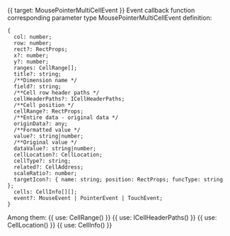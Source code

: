 {{ target: MousePointerMultiCellEvent }}
Event callback function corresponding parameter type MousePointerMultiCellEvent definition:

```
{
  col: number;
  row: number;
  rect?: RectProps;
  x?: number;
  y?: number;
  ranges: CellRange[];
  title?: string;
  /**Dimension name */
  field?: string;
  /**Cell row header paths */
  cellHeaderPaths?: ICellHeaderPaths;
  /**Cell position */
  cellRange?: RectProps;
  /**Entire data - original data */
  originData?: any;
  /**Formatted value */
  value?: string|number;
  /**Original value */
  dataValue?: string|number;
  cellLocation?: CellLocation;
  cellType?: string;
  related?: CellAddress;
  scaleRatio?: number;
  targetIcon?: { name: string; position: RectProps; funcType: string };
  cells: CellInfo[][];
  event?: MouseEvent | PointerEvent | TouchEvent;
}

```

Among them:
{{ use: CellRange() }}
{{ use: ICellHeaderPaths() }}
{{ use: CellLocation() }}
{{ use: CellInfo() }}